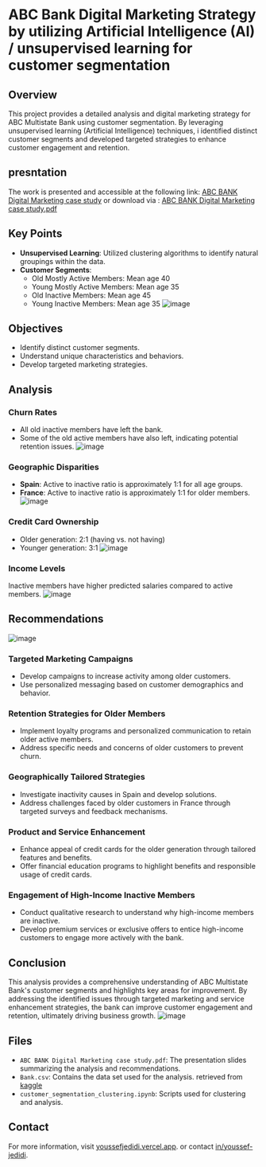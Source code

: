 # ABC Bank Digital Marketing Strategy by utilizing Artificial Intelligence (AI) / unsupervised learning for customer segmentation
## Overview
This project provides a detailed analysis and digital marketing strategy for ABC Multistate Bank using customer segmentation. By leveraging unsupervised learning (Artificial Intelligence) techniques, i identified distinct customer segments and developed targeted strategies to enhance customer engagement and retention.

## presntation
The work is presented and accessible at the following link: [ABC BANK Digital Marketing case study](https://github.com/youssefjedidi/bank_marketing_AI/blob/main/ABC%20BANK%20Digital%20Marketing%20case%20study.pdf)
or download via : [ABC BANK Digital Marketing case study.pdf](https://github.com/user-attachments/files/15808173/ABC.BANK.Digital.Marketing.case.study.pdf)
## Key Points
- **Unsupervised Learning**: Utilized clustering algorithms to identify natural groupings within the data.
- **Customer Segments**:
  - Old Mostly Active Members: Mean age 40
  - Young Mostly Active Members: Mean age 35
  - Old Inactive Members: Mean age 45
  - Young Inactive Members: Mean age 35
![image](https://github.com/youssefjedidi/bank_marketing_AI/assets/103137821/d9264489-2cfc-4cec-9e7f-85f80c46c607)

## Objectives
- Identify distinct customer segments.
- Understand unique characteristics and behaviors.
- Develop targeted marketing strategies.

## Analysis

### Churn Rates
- All old inactive members have left the bank.
- Some of the old active members have also left, indicating potential retention issues.
![image](https://github.com/youssefjedidi/bank_marketing_AI/assets/103137821/1e3164f4-3bd8-4431-88e7-fb29332f47bf)

### Geographic Disparities
- **Spain**: Active to inactive ratio is approximately 1:1 for all age groups.
- **France**: Active to inactive ratio is approximately 1:1 for older members.
![image](https://github.com/youssefjedidi/bank_marketing_AI/assets/103137821/272b9d8e-b3ec-4c96-9a91-055bc5cc21cc)

### Credit Card Ownership
- Older generation: 2:1 (having vs. not having)
- Younger generation: 3:1
![image](https://github.com/youssefjedidi/bank_marketing_AI/assets/103137821/ab0aead6-53e5-40da-9dd4-a9ddc1db0a27)

### Income Levels
Inactive members have higher predicted salaries compared to active members.
![image](https://github.com/youssefjedidi/bank_marketing_AI/assets/103137821/6dbef77d-4152-4181-aa19-3dbfeac973c0)

## Recommendations
![image](https://github.com/youssefjedidi/bank_marketing_AI/assets/103137821/615e0e97-cd8f-4f71-90bf-819d72427825)

### Targeted Marketing Campaigns
- Develop campaigns to increase activity among older customers.
- Use personalized messaging based on customer demographics and behavior.

### Retention Strategies for Older Members
- Implement loyalty programs and personalized communication to retain older active members.
- Address specific needs and concerns of older customers to prevent churn.

### Geographically Tailored Strategies
- Investigate inactivity causes in Spain and develop solutions.
- Address challenges faced by older customers in France through targeted surveys and feedback mechanisms.

### Product and Service Enhancement
- Enhance appeal of credit cards for the older generation through tailored features and benefits.
- Offer financial education programs to highlight benefits and responsible usage of credit cards.

### Engagement of High-Income Inactive Members
- Conduct qualitative research to understand why high-income members are inactive.
- Develop premium services or exclusive offers to entice high-income customers to engage more actively with the bank.

## Conclusion
This analysis provides a comprehensive understanding of ABC Multistate Bank's customer segments and highlights key areas for improvement. By addressing the identified issues through targeted marketing and service enhancement strategies, the bank can improve customer engagement and retention, ultimately driving business growth.
![image](https://github.com/youssefjedidi/bank_marketing_AI/assets/103137821/a9a0a680-2332-4141-8f6b-82a5e5493cac)

## Files
- `ABC BANK Digital Marketing case study.pdf`: The presentation slides summarizing the analysis and recommendations.
- `Bank.csv`: Contains the data set used for the analysis. retrieved from [kaggle](https://www.kaggle.com/datasets/gauravtopre/bank-customer-churn-dataset)
- `customer_segmentation_clustering.ipynb`: Scripts used for clustering and analysis.

## Contact
For more information, visit [youssefjedidi.vercel.app](http://youssefjedidi.vercel.app). or contact [in/youssef-jedidi](https://www.linkedin.com/in/youssef-jedidi/).
